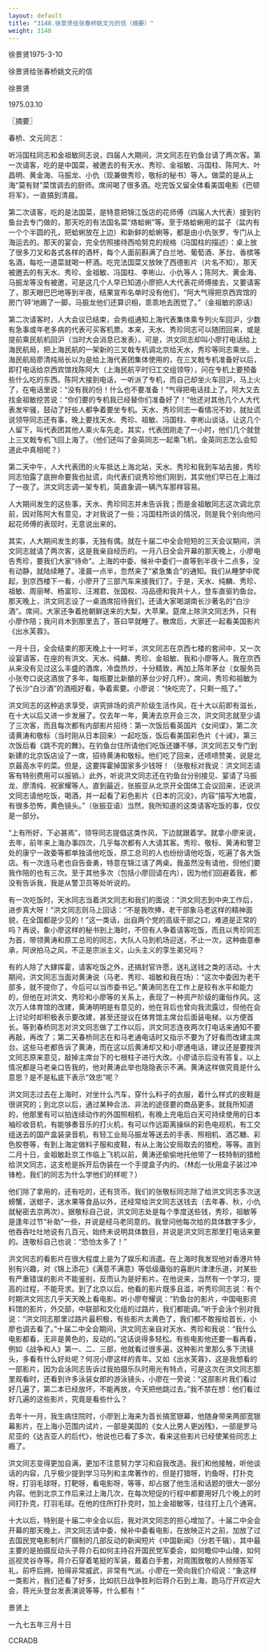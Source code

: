 ```yaml
---
layout: default
title: "3148.徐景贤给张春桥姚文元的信（摘要）"
weight: 3148
---
```


徐景贤1975-3-10

徐景贤给张春桥姚文元的信

徐景贤

1975.03.10

〖摘要〗

春桥、文元同志：

听冯国柱同志和金祖敏同志说，四届人大期间，洪文同志在钓鱼台请了两次客。第一次请客，吃的是中国菜，被邀去的有天水、秀珍、金祖敏、冯国柱、陈阿大、叶昌明、黄金海、马振龙、小仇（现兼做秀珍，敬标的秘书）等人。做菜的是从上海“莫有财”菜馆调去的厨师。席间喝了很多酒。吃完饭又留全体看美国电影《巴顿将军》，一直搞到清晨。

第二次请客，吃的是法国菜，是特意把锦江饭店的花师傅（四届人大代表）接到钓鱼台去专门做的，那天吃的有法国名菜“烙蛤蜊”等。至于烙蛤蜊用的盆子（盆内有一个个半圆的孔，把蛤蜊放在上边）和新鲜的蛤蜊等，都是由小仇张罗，专门从上海运去的。那天的宴会，完全仿照接待西哈努克的规格（冯国柱的描述）：桌上放了很多刀叉和各式各样的酒杯，每个人面前斟满了白兰地、葡萄酒、茅台、香槟等名酒，每吃一道菜就喝一杯酒。吃完法国菜又放映了西德影片（片名不知）。那天被邀去的有天水、秀珍、金祖敏、冯国柱、李彬山、小仇等人；陈阿大、黄金海、马振龙等没有被邀，可是这几个人早已知道小廖把人大代表花师傅接去，又要请客了，那天眼巴巴地等到半夜，结果宣布名单时没有他们，“阿大气得把京西宾馆的房门‘砰’地踢了一脚，马振龙他们还算识相，乖乖地去困觉了。”（金祖敏的原话）

第二次请客时，人大会议已结束，会务组通知上海代表集体乘专列火车回沪，少数有急事或年老多病的代表可买客机票。本来，天水、秀珍同志可以随团回来，或是提前乘民航机回沪（当时大会消息已发表）。可是，洪文同志却叫小廖打电话给上海民航局，把上海民航的一架新的三叉戟专机调北京给天水，秀珍等同志乘坐。上海民航局廖清纯局长以为是给上海代表团集体使用的，在三叉戟专机准备好以后，即打电话给京西宾馆找陈阿大（上海民航平时归工交组领导），问在专机上要预备些什么吃的东西。陈阿大接到电话，一听派了专机，而自己却坐火车回沪，马上火了，在电话里说：“没有我的份！什么也不要准备！”气得把电话挂上了。阿大又去找金祖敏挖苦说：“你们要的专机我已经替你们准备好了！”他还对其他几个人大代表发牢骚，鼓动了好些人都争着要坐专机。天水、秀珍同志一看情况不妙，就扯谎说领导同志还有事，晚上要找天水、秀珍、祖敏、冯国柱、李彬山谈话，让这几个人留下，叫代表团其他人乘火车先走。其实，代表团刚走了一小时，他们几个就登上三叉戟专机飞回上海了。（他们还叫了金英同志一起乘飞机，金英同志怎么会知道此中真相呢？）

第二天中午，人大代表团的火车抵达上海北站，天水、秀珍和我到车站去接，秀珍同志怕露了底拚命要我也扯谎，向代表们说秀珍他们刚到，其实他们早已在上海过了一夜了。洪文同志调一架专机，简直象调一辆汽车那样容易。

人大期间发生的这些事，天水、秀珍同志并未告诉我；而是金祖敏同志这次调北京前，因对陈阿大有意见，才对我说了一些；冯国柱所谈的情况，则是我个别向他问起花师傅的表现时，无意说出来的。

其实，人大期间发生的事，无独有偶。就在十届二中全会短短的三天会议期间，洪文同志就请了两次客，这是我亲自经历的。一月八日全会开幕的那天晚上，小廖电告秀珍，要我们大家“待命”。上海的中委、候补中委们一直等到半夜十二点多，没有动静，就陆续睡了。凌晨一点半，忽然来了“紧急集合”的通知。我们从睡梦中爬起，到京西楼下一看，小廖开了三部汽车来接我们了。于是，天水、纯麟、秀珍、祖敏、周丽琴、杨富珍、汪湘君、张国权、冯品德和我共十人，登车直驱钓鱼台。那天晚上，洪文同志设了一桌酒席招待我们，还请大家喝湖南长沙著名的“白沙酒”。席间，大家还争着抢朝鲜送来的大梨，大苹果。筵席上除洪文同志外，只有小廖作陪；我问肖木到那里去了，答曰早就睡了。散席后，大家还一起看美国影片《出水芙蓉》。

一月十日，全会结束的那天晚上十一时半，洪文同志在京西七楼的套间中，又一次设宴请客，在座的有洪文、天水、纯麟、秀珍、金祖敏、我和小廖等人。我在京西从来没有见过这么丰盛的酒席，冷盘热炒，十分精致，再加上陈年茅台（女服务员小张夸口说这酒放了多年，每瓶要比新酿的茅台少好几杯）。席间，秀珍和祖敏为了长沙“白沙酒”的酒瓶好看，争着索要。小廖说：“快吃完了，只剩一瓶了。”

洪文同志的这种追求享受，讲究排场的资产阶级生活作风，在十大以前即有滋长，在十大以后又进一步发展了。仅去年一年，黄涛去京开会三次，洪文同志就至少请了三次客，而且每次都有内部影片招待：第一次饭后看英国片《女间谍》，第二次请黄涛和敬标（当时刚从日本回来）一起吃饭，饭后看美国彩色片《十诫》，第三次饭后看《跳不完的舞》。在钓鱼台住所请他们吃饭还嫌不够，洪文同志又专门到新建的北京饭店设了一席，招待黄涛和敬标。他们吃了回来，还啧啧赞美，说是北京最高水平的菜。但是，这要挥霍掉国家多少钱呀！（张敬标对我说：洪文同志请客有特别费用可以报销。）此外，听说洪文同志还在钓鱼台分别接见、宴请了马振龙、廖清纯、祝家耀等人。直到最近，张振亚从北京开全国体工会议回来，还说洪文同志请他吃饭，喝酒，并一起看了彩色影片《日本的沉没》，内容“描写大地震，有很多恐怖，黄色镜头。”（张振亚语）当然，我所知道的这类请客吃饭的事，仅仅是一部分。

“上有所好，下必甚焉”，领导同志提倡这类作风，下边就跟着学。就拿小廖来说，去年，前年来上海办事四次，几乎每次都有人大请其客。秀珍、敬标、黄涛和警卫处的康宁一政委等都单独请他吃饭，原工总司的人也纷纷请他吃饭，吃遍了各大饭店。有一次连马老也自告奋勇，特意在锦江请了两桌。我虽然没有请他，但他们要我作陪的也有三次。至于其他多次（包括小廖回请在内），因为他们回避着我，都没有告诉我，我是从警卫员等处听说的。

有一次吃饭时，天水同志当着洪文同志和我们的面说：“洪文同志到中央工作后，进步真大呀！”洪文同志则马上回话：“不是我吹捧，老干部象马老这样的精神面貌，在全国都是少见的！”这一类话，出自两个党的高级干部之口，难道是正常的吗？再说，象小廖这样的秘书到上海时，不但有人争着请客吃饭，而且以秀珍同志为首，带领黄涛和原工总司的同志，大队人马到机场迎送，不止一次，这种曲意奉承，阿谀拍马之风，不正是宗派主义，山头主义的孪生弟兄吗？

有的人除了大肆挥霍，请客吃饭之外，还搞封官许愿，送礼送钱之类的活动。十大期间，洪文同志当面对黄涛说（马老、秀珍、祖敏和我在场）：“这次中委因为老干部多，就不提你了，今后可以当市委书记。”黄涛同志在工作上是较有水平和能力的，但他在对洪文、秀珍和小廖等的关系上，表现了一种资产阶级的庸俗作风。这次万人体育馆的改建，黄涛明明是有意见的，他在背后也曾向我流露过，但他在会上讨论时却积极表示要改建，甚至还提议在体育馆主席台后面装电梯，以方便首长。等到春桥同志对洪文同志做了工作以后，洪文同志连夜两次打电话来通知不要再敲，再改了；第二天春桥同志在和马老通电话时又指示不要为了好看而改建主席台。这些马老都告诉了黄涛，而在这以后黄涛却又和小廖通电话，建议还是要按洪文同志原来意见，敲掉主席台下的七根柱子进行大改。小廖请示后没有答复。以上情况都是马老亲口告我的，他对黄涛此举也隐隐表示不满。黄涛这样做究竟是什么意思？是不是私底下表示“效忠”呢？

洪文同志过去在上海时，对坐什么汽车，穿什么料子的衣服，着什么样式的皮鞋是很讲究的；到北京以后，通过某种合法、非法的途径要的商品更多。就我所知道的，他那里有可以拍连续动作的外国照相机，有晚上充电后白天可持续使用的日本袖珍收音机，有能够奏音乐的打火机，有可以作远距离操纵的彩色电视机，有工交组送去的国产盒装录音机，有轻工业局马振龙等送去的手表、照相机、酒芯糖、彩色胶卷等，有到上海定做料子服和皮鞋，有从上海公安局取去的猎枪，等等。直到二月十日，金祖敏赴京工作临上飞机以前，黄涛还偷偷地托他带了一枝特制的猎枪给洪文同志，这支枪是拆开后伪装在一个手提盒子内的。（林彪一伙用盒子装过冲锋枪，我们的同志为什么学他们的样呢？）

他们除了拿用的，还有吃的，还有货币。我们的张敬标同志除了给洪文同志多次送螃蟹，送蚶子，送水果等食品以外，还经常给洪文同志送钱去（去年春、秋，小仇就秘密去京两次）。据敬标自己说，洪文同志处是每个季度送些钱，秀珍，祖敏等是逢年过节“补助”一些，并说是经马老同意的。我曾问他每次给的具体数字多少，他吞吞吐吐地说有几百元，始终未说明具体数目，并说是洪文同志那里打电话来要的。连敬标自己也说：“恐怕太多了！”

洪文同志的看影片在很大程度上是为了娱乐和消遣。在上海时我发现他对香港片特别有兴趣，对《锦上添花》《满意不满意》等低级庸俗的喜剧片津津乐道，对某些有严重错误的影片不能鉴别，反而认为是好影片。在他说来，当然有一个学习，提高的过程，不能苛求。到了北京以后，他看的影片既多且滥，听秀珍同志说：有个时期洪文同志几乎天天晚上看电影。听小廖夸耀说：“钓鱼台的影片，中国电影资料馆的影片，外交部，中联部和文化组的过路片，我们都能调。”听于会泳个别对我说：“洪文同志那里过路片最积极，有些影片太黄色了，我们都不敢报给首长，小廖也调去看了。”十届二中全会期间，洪文同志亲自对天水、秀珍和我说：“我什么电影都看，无非是黄色的，反动的。”这话说得多轻松。有些电影他还要一看再看，例如《战争和人》第一、二、三部，他就看过很多遍，这种影片里那么多下流镜头，多看有什么好处呢？何况小廖这样的青年。又如《出水芙蓉》，这是我想看的一部影片，因为会泳同志告诉过我拍摄乐队时用光有特点，可是这次在洪文同志那里观看时，还看到许多泳装女郎的游泳镜头，小廖在一旁说：“这部影片我们看过好几遍了，第二本已经放坏，不能再放，今天把他跳过去。”我不禁在想：他们看过好几遍的这些影片，究竟是看些什么？

去年十一月，我生病住院时，小廖到上海来为首长搞宽银幕，他随身带来两部宽银幕影片，在上海小范围内试片，一部是美国的《女人比男人更凶残》，一部是罗马尼亚的《达吉亚人的后代》，他说也已看了多次，看来这些影片已经使某些同志上瘾了。

洪文同志变得更加自满，更加不注意努力学习和自我改造。我们和他接触，听他谈话的内容，几乎极少提到学习马列和主席著作的，但是打猎呀，钓鱼呀，打扑克呀，打羽毛球呀，打靶呀，看电影呀，等等，却占据了他生活和话题的很大一部分内容。他到北京工作后来过上海几次，在每次短促的行程中都要用好几个晚上的时间打扑克，打羽毛球。在他的住所打扑克时，加上金祖敏等，往往打上几个通宵。

十大以后，特别是十届二中全会以后，我对洪文同志的担心增加了。十届二中全会开幕的那天晚上，洪文同志请中委，候补中委看电影，在放映正片之前，加放了过去国民党电影制片厂摄制的几部反动的新闻短片《中国新闻》（分若干辑），其中最主要的是拍摄反动头子蒋介石如何主持召开国民党军委会，如何瞻仰中山陵，如何巡视灵谷寺等。蒋介石穿着笔挺的军装，戴着白手套，对周围致敬的人频频答军礼，前呼后拥，拍得非常威武，非常有气派。小廖在一旁向我们介绍说：“象这样一类影片，我们还看了好多，比如抗日战争胜利后蒋介石到上海，跑马厅开欢迎大会，蒋光头登台发表演说等等，什么都有！”

景贤上

一九七五年三月十日

CCRADB


